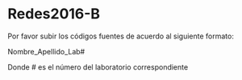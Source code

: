 # Redes2016-B

Por favor subir los códigos fuentes de acuerdo al siguiente formato:

Nombre_Apellido_Lab#

Donde # es el número del laboratorio correspondiente
